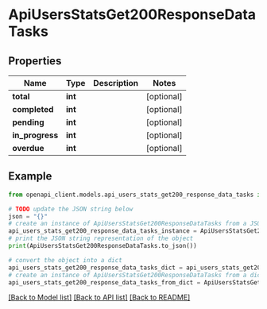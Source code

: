 # ApiUsersStatsGet200ResponseDataTasks


## Properties

Name | Type | Description | Notes
------------ | ------------- | ------------- | -------------
**total** | **int** |  | [optional] 
**completed** | **int** |  | [optional] 
**pending** | **int** |  | [optional] 
**in_progress** | **int** |  | [optional] 
**overdue** | **int** |  | [optional] 

## Example

```python
from openapi_client.models.api_users_stats_get200_response_data_tasks import ApiUsersStatsGet200ResponseDataTasks

# TODO update the JSON string below
json = "{}"
# create an instance of ApiUsersStatsGet200ResponseDataTasks from a JSON string
api_users_stats_get200_response_data_tasks_instance = ApiUsersStatsGet200ResponseDataTasks.from_json(json)
# print the JSON string representation of the object
print(ApiUsersStatsGet200ResponseDataTasks.to_json())

# convert the object into a dict
api_users_stats_get200_response_data_tasks_dict = api_users_stats_get200_response_data_tasks_instance.to_dict()
# create an instance of ApiUsersStatsGet200ResponseDataTasks from a dict
api_users_stats_get200_response_data_tasks_from_dict = ApiUsersStatsGet200ResponseDataTasks.from_dict(api_users_stats_get200_response_data_tasks_dict)
```
[[Back to Model list]](../README.md#documentation-for-models) [[Back to API list]](../README.md#documentation-for-api-endpoints) [[Back to README]](../README.md)



